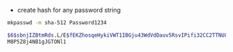- create hash for any password string

```bash
mkpasswd -m sha-512 Password1234

$6$sbnjIZBtmRds.L/E$fEKZhosqeHykiVWT1IBGju43WdVdDauv5RsvIPifi32CC2TTNU8kHOd2ToaW8fIX7XX
M8P5Z8j4NB1gJGTONl1
```